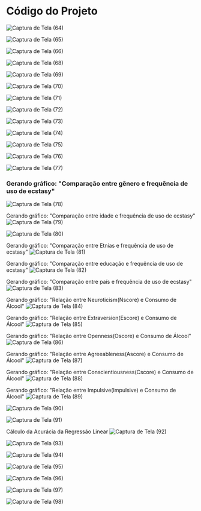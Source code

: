 # Código do Projeto

![Captura de Tela (64)](https://github.com/ICEI-PUC-Minas-PPL-CD/ppl-cd-pcd-sist-int-2024-1-druganalytics/assets/160988192/0f8e7ad4-a6a0-4124-a9f0-1f09e69db580)

![Captura de Tela (65)](https://github.com/ICEI-PUC-Minas-PPL-CD/ppl-cd-pcd-sist-int-2024-1-druganalytics/assets/160988192/e1cb1be7-1ec1-40b9-81c2-d6e453d288b6)

![Captura de Tela (66)](https://github.com/ICEI-PUC-Minas-PPL-CD/ppl-cd-pcd-sist-int-2024-1-druganalytics/assets/160988192/43a625ed-270b-432b-a623-ef0d0b853b41)

![Captura de Tela (68)](https://github.com/ICEI-PUC-Minas-PPL-CD/ppl-cd-pcd-sist-int-2024-1-druganalytics/assets/160988192/618c3aa1-2f2b-42e2-9849-1e379b843a63)

![Captura de Tela (69)](https://github.com/ICEI-PUC-Minas-PPL-CD/ppl-cd-pcd-sist-int-2024-1-druganalytics/assets/160988192/2a8b628c-f0f8-40d6-a183-5d8c233de1ed)

![Captura de Tela (70)](https://github.com/ICEI-PUC-Minas-PPL-CD/ppl-cd-pcd-sist-int-2024-1-druganalytics/assets/160988192/a76d7ba8-b3ec-4b27-a07c-a496712ef49a)

![Captura de Tela (71)](https://github.com/ICEI-PUC-Minas-PPL-CD/ppl-cd-pcd-sist-int-2024-1-druganalytics/assets/160988192/540cc666-d429-48f7-bc47-42962a7ec23d)

![Captura de Tela (72)](https://github.com/ICEI-PUC-Minas-PPL-CD/ppl-cd-pcd-sist-int-2024-1-druganalytics/assets/160988192/b6593648-f4db-4f5c-a600-d6740c4f66f7)

![Captura de Tela (73)](https://github.com/ICEI-PUC-Minas-PPL-CD/ppl-cd-pcd-sist-int-2024-1-druganalytics/assets/160988192/1f3a4b9a-63a2-4bff-877b-8def9de3d2ae)

![Captura de Tela (74)](https://github.com/ICEI-PUC-Minas-PPL-CD/ppl-cd-pcd-sist-int-2024-1-druganalytics/assets/160988192/0b2c873d-f1ab-433e-8a13-1c536821ba99)

![Captura de Tela (75)](https://github.com/ICEI-PUC-Minas-PPL-CD/ppl-cd-pcd-sist-int-2024-1-druganalytics/assets/160988192/be5f3bc3-1604-4bce-9f79-22295a1ef4ea)

![Captura de Tela (76)](https://github.com/ICEI-PUC-Minas-PPL-CD/ppl-cd-pcd-sist-int-2024-1-druganalytics/assets/160988192/e9ee29bc-6252-4cd9-8fb7-230c9d54d4a9)

![Captura de Tela (77)](https://github.com/ICEI-PUC-Minas-PPL-CD/ppl-cd-pcd-sist-int-2024-1-druganalytics/assets/160988192/ffaab864-b626-4a61-8a1f-e7597b08d6e0)

### Gerando gráfico: "Comparação entre gênero e frequência de uso de ecstasy" 
![Captura de Tela (78)](https://github.com/ICEI-PUC-Minas-PPL-CD/ppl-cd-pcd-sist-int-2024-1-druganalytics/assets/160988192/6fe485e7-f817-49ff-8067-6de91e8dc62e)

Gerando gráfico: "Comparação entre idade e frequência de uso de ecstasy"
![Captura de Tela (79)](https://github.com/ICEI-PUC-Minas-PPL-CD/ppl-cd-pcd-sist-int-2024-1-druganalytics/assets/160988192/7debfa57-7806-4c56-92d0-2d837eb69762)

![Captura de Tela (80)](https://github.com/ICEI-PUC-Minas-PPL-CD/ppl-cd-pcd-sist-int-2024-1-druganalytics/assets/160988192/5f62e615-9a50-4fa1-b716-dde71a2b64da)

Gerando gráfico: "Comparação entre Etnias e frequência de uso de ecstasy"
![Captura de Tela (81)](https://github.com/ICEI-PUC-Minas-PPL-CD/ppl-cd-pcd-sist-int-2024-1-druganalytics/assets/160988192/65a4ed86-af45-4784-b402-bd79252ab0cb)

Gerando gráfico: "Comparação entre educação e frequência de uso de ecstasy"
![Captura de Tela (82)](https://github.com/ICEI-PUC-Minas-PPL-CD/ppl-cd-pcd-sist-int-2024-1-druganalytics/assets/160988192/983f4179-216a-4929-947e-4f0c463d700c)

Gerando gráfico: "Comparação entre país e frequência de uso de ecstasy"
![Captura de Tela (83)](https://github.com/ICEI-PUC-Minas-PPL-CD/ppl-cd-pcd-sist-int-2024-1-druganalytics/assets/160988192/d1a5a0df-39b1-4a6c-96b1-d79a88011e8e)

Gerando gráfico: "Relação entre Neuroticism(Nscore) e Consumo de Álcool"
![Captura de Tela (84)](https://github.com/ICEI-PUC-Minas-PPL-CD/ppl-cd-pcd-sist-int-2024-1-druganalytics/assets/160988192/f80a7d2d-0c56-4510-ab6b-34cdcd5c37f9)

Gerando gráfico: "Relação entre Extraversion(Escore) e Consumo de Álcool"
![Captura de Tela (85)](https://github.com/ICEI-PUC-Minas-PPL-CD/ppl-cd-pcd-sist-int-2024-1-druganalytics/assets/160988192/bbe54aae-3abc-4c57-a899-c42429cb2787)

Gerando gráfico: "Relação entre Openness(Oscore) e Consumo de Álcool"
![Captura de Tela (86)](https://github.com/ICEI-PUC-Minas-PPL-CD/ppl-cd-pcd-sist-int-2024-1-druganalytics/assets/160988192/766e5036-d947-4685-8083-497fce45a432)

Gerando gráfico: "Relação entre Agreeableness(Ascore) e Consumo de Álcool"
![Captura de Tela (87)](https://github.com/ICEI-PUC-Minas-PPL-CD/ppl-cd-pcd-sist-int-2024-1-druganalytics/assets/160988192/ce11ed40-632f-4db6-a1ca-54dfd4563677)

Gerando gráfico: "Relação entre Conscientiousness(Cscore) e Consumo de Álcool"
![Captura de Tela (88)](https://github.com/ICEI-PUC-Minas-PPL-CD/ppl-cd-pcd-sist-int-2024-1-druganalytics/assets/160988192/71769d37-04f3-4387-ab7f-722f76e9c560)

Gerando gráfico: "Relação entre Impulsive(Impulsive) e Consumo de Álcool"
![Captura de Tela (89)](https://github.com/ICEI-PUC-Minas-PPL-CD/ppl-cd-pcd-sist-int-2024-1-druganalytics/assets/160988192/234f4d22-d878-440d-81c4-d54fe01f4ea6)

![Captura de Tela (90)](https://github.com/ICEI-PUC-Minas-PPL-CD/ppl-cd-pcd-sist-int-2024-1-druganalytics/assets/160988192/f18e5ad9-b0a6-4501-933c-e5a592cac997)

![Captura de Tela (91)](https://github.com/ICEI-PUC-Minas-PPL-CD/ppl-cd-pcd-sist-int-2024-1-druganalytics/assets/160988192/4b04127c-ad95-4821-ad6e-a56b596fcfbb)

Cálculo da Acurácia da Regressão Linear
![Captura de Tela (92)](https://github.com/ICEI-PUC-Minas-PPL-CD/ppl-cd-pcd-sist-int-2024-1-druganalytics/assets/160988192/b6c7a92a-be23-4052-b41c-ea12a0e45859)

![Captura de Tela (93)](https://github.com/ICEI-PUC-Minas-PPL-CD/ppl-cd-pcd-sist-int-2024-1-druganalytics/assets/160988192/7946a467-d2c2-4c2a-85f6-6067099d599d)

![Captura de Tela (94)](https://github.com/ICEI-PUC-Minas-PPL-CD/ppl-cd-pcd-sist-int-2024-1-druganalytics/assets/160988192/135efb74-96cf-4070-8698-38ba675365fc)

![Captura de Tela (95)](https://github.com/ICEI-PUC-Minas-PPL-CD/ppl-cd-pcd-sist-int-2024-1-druganalytics/assets/160988192/b813b260-dc9d-4ebf-8caf-dbf9c4b9230f)

![Captura de Tela (96)](https://github.com/ICEI-PUC-Minas-PPL-CD/ppl-cd-pcd-sist-int-2024-1-druganalytics/assets/160988192/b01be74d-f234-459c-b405-32f5ff711647)

![Captura de Tela (97)](https://github.com/ICEI-PUC-Minas-PPL-CD/ppl-cd-pcd-sist-int-2024-1-druganalytics/assets/160988192/ec6d9930-f2b7-454a-9133-57c78beb57f6)

![Captura de Tela (98)](https://github.com/ICEI-PUC-Minas-PPL-CD/ppl-cd-pcd-sist-int-2024-1-druganalytics/assets/160988192/39639a10-c802-4ce5-b10d-c65d27c26f8f)






